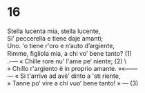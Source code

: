 # 16  
  
Stella lucenta mia, stella lucente,  
Si’ peccerella e tiene daje amanti;  
Uno. 'o tiene r'oro e n‘auto d’argiente,  
Rimme, ﬁgliola mia, a chi vo’ bene tanto? (1)  
.-— « Chille rore nu’ l'ame pe‘ niente; (2) \  
» Chillo r'argiento è in proprio amante. »«——  
— « Si t'arrive ad avè’ dinto a 'sti riente,  
» Tanne po’ vire a chi vuo‘ bene tanto! » — (3)  
  
  
